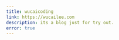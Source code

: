 ```yaml
---
title: wucaicoding
link: https://wucailee.com
description: its a blog just for try out.
error: true
---
```

